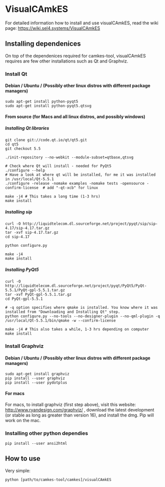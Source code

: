 # VisualCAmkES

For detailed information how to install and use visualCAmkES, read the wiki page: https://wiki.sel4.systems/VisualCAmkES

## Installing dependenices
On top of the dependenices required for camkes-tool, visualCAmkES requires are few other installations such as Qt and Graphviz.

### Install Qt
#### Debian / Ubuntu / (Possibly other linux distros with different package managers)
```
sudo apt-get install python-pyqt5
sudo apt-get install python-pyqt5.qtsvg
```
#### From source (for Macs and all linux distros, and possibly windows)
##### Installing Qt libraries
```
git clone git://code.qt.io/qt/qt5.git
cd qt5
git checkout 5.5
 
./init-repository --no-webkit --module-subset=qtbase,qtsvg
  
# Check where Qt will install - needed for PyQt5
./configure --help
# Have a look at where qt will be installed, for me it was installed in /usr/local/Qt-5.5.1
./configure -release -nomake examples -nomake tests -opensource -confirm-license  # add "-qt-xcb" for linux

make -j4 # This takes a long time (1-3 hrs)
make install
```

##### Installing sip
```
curl -O http://liquidtelecom.dl.sourceforge.net/project/pyqt/sip/sip-4.17/sip-4.17.tar.gz
tar -xvf sip-4.17.tar.gz
cd sip-4.17
 
python configure.py

make -j4
make install
```

##### Installing PyQt5
```
curl -O http://liquidtelecom.dl.sourceforge.net/project/pyqt/PyQt5/PyQt-5.5.1/PyQt-gpl-5.5.1.tar.gz
tar -xvf PyQt-gpl-5.5.1.tar.gz
cd PyQt-gpl-5.5.1
 
# -q option specifies where qmake is installed. You know where it was installed from "Downloading and Installing Qt" step.
python configure.py --no-tools --no-designer-plugin --no-qml-plugin -q /usr/local/Qt-5.5.1/bin/qmake -w --confirm-license
  
make -j4 # This also takes a while, 1-3 hrs depending on computer
make install
```


### Install Graphviz
#### Debian / Ubuntu / (Possibly other linux distros with different package managers)
```
sudo apt-get install graphviz
pip install --user graphviz
pip install --user pydotplus
```
#### For macs
For macs, to install graphviz (first step above), visit this website: http://www.ryandesign.com/graphviz/ , download the latest development (or stable as long as greater than version 16), and install the dmg. Pip will work on the mac.

### Installing other python dependies
```
pip install --user ansi2html
```

## How to use
Very simple: 
```
python [path/to/camkes-tool/camkes]/visualCAmkES
```
